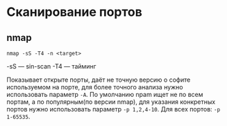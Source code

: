 # Сканирование портов

## nmap

`nmap -sS -T4 -n <target>`

-sS — sin-scan
-T4 — тайминг

Показывает открыте порты, даёт не точную версию о софите используемом на порте, для более точного анализа нужно использовать параметр `-A`. 
По умолчанию npam ищет не по всем портам, а по популярным(по версии nmap), для указания конкретных портов нужно использовать параметр `-p 1,2,4-10`. Для всех портов: `-p 1-65535`.
